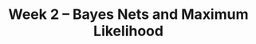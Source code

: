---
    title: Week 2 – Bayes Nets and Maximum Likelihood
    weekNumber: 2
    days:
      - date: 2023-7-10
        events:
          "**LEC 4**{: .label .label-lecture } [Bayes Net](https://canvas.ucsd.edu/courses/47968/files/folder/Lecture%20Slides?preview=10130488)":
            "[🎥](https://podcast.ucsd.edu/watch/s123/cse150a_a00/4)"
      - date: 2023-7-11
        events:
          "**LEC 5**{: .label .label-lecture } [TBA]()":
            # "[🎥]()" 
          "**QUIZ 2**{: .label .label-disc } **Quiz 2**":
      - date: 2023-7-12
        events:
          "**LEC 6**{: .label .label-lecture } [TBA]()":
            # "[🎥]()"  

      - date: 2023-7-13
        events:
          "**LEC 7**{: .label .label-lecture } [TBA]()":
            # "[🎥]()"
          "**DISC 3**{: .label .label-disc } Discussion 3":
          "**Refl 2**{: .label .label-reflect } [Reflection 2 due]()":

      - date: 2023-7-14
        events:
          "**HW 2**{: .label .label-hw } [HW 2 due](https://canvas.ucsd.edu/courses/47968/assignments/659975)":
              
---